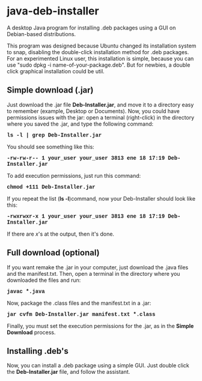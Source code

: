 # java-deb-installer
A desktop Java program for installing .deb packages using a GUI on Debian-based distributions.

This program was designed because Ubuntu changed its installation system to snap, disabling the double-click installation method for .deb packages. For an experimented Linux user, this installation is simple, because you can use "sudo dpkg -i name-of-your-package.deb". But for newbies, a double click graphical installation could be util.

<h2>Simple download (.jar)</h2>

Just download the .jar file <b>Deb-Installer.jar</b>, and move it to a directory easy to remember (example, Desktop or Documents). Now, you could have permissions issues with the jar: open a terminal (right-click) in the directory where you saved the .jar, and type the following command:

<b style="font-family: Courier, monospace;">ls -l | grep Deb-Installer.jar</b>

You should see something like this:

<b style="font-family: Courier, monospace;">-rw-rw-r-- 1 your_user your_user    3813 ene 18 17:19 Deb-Installer.jar</b>

To add execution permissions, just run this command:

<b style="font-family: Courier, monospace;">chmod +111 Deb-Installer.jar</b>

If you repeat the list (<b>ls -l</b>)command, now your Deb-Installer should look like this:

<b style="font-family: Courier, monospace;">-rwxrwxr-x 1 your_user your_user    3813 ene 18 17:19 Deb-Installer.jar</b>

If there are <i>x</i>'s at the output, then it's done.


<h2>Full download (optional)</h2>

If you want remake the .jar in your computer, just download the .java files and the manifest.txt. Then, open a terminal in the directory where you downloaded the files and run:

<b style="font-family: Courier, monospace;">javac *.java</b>

Now, package the .class files and the manifest.txt in a .jar:

<b style="font-family: Courier, monospace;">jar cvfm Deb-Installer.jar manifest.txt *.class</b>

Finally, you must set the execution permissions for the .jar, as in the <b>Simple Download</b> process.


<h2>Installing .deb's</h2>

Now, you can install a .deb package using a simple GUI. Just double click the <b>Deb-Installer.jar</b> file, and follow the assistant.
